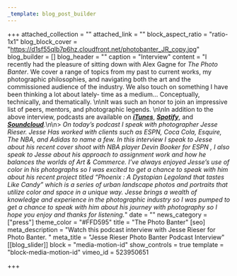 ```yaml
---
_template: blog_post_builder
---
```


+++
attached_collection = ""
attached_link = ""
block_aspect_ratio = "ratio-1x1"
blog_block_cover = "https://d1sf55qlb7p6hz.cloudfront.net/photobanter_JR_copy.jpg"
blog_builder = []
blog_header = ""
caption = "Interview"
content = "I recently had the pleasure of sitting down with Alex Gagne for _The Photo Banter_.  We cover a range of topics from my past to current works, my photographic philosophies, and navigating both the art and the commissioned audience of the industry. We also touch on something I have been thinking a lot about lately- time as a medium... Conceptually, technically, and thematically. ⁠⁠\n\nIt was such an honor to join an impressive list of peers, mentors, and photographic legends. \n\nIn addition to the above interview, podcasts are available on [**_iTunes_**](https://podcasts.apple.com/us/podcast/jesse-rieser/id1315846850?i=1000513097100), [**_Spotify_**](https://open.spotify.com/episode/653I69hF3iixGSeBWwynkn?si=-p_Uo4mDTTqFGVizqUc8-A), and [**_Soundcloud_**](https://soundcloud.com/thephotobanter/jesse-rieser).\n\n> _On today’s podcast I speak with photographer Jesse Rieser. Jesse Has worked with clients such as ESPN, Coca Cola, Esquire, The NBA, and Adidas to name a few. In this interview I speak to Jesse about his recent cover shoot with NBA player Devin Booker for ESPN , I also speak to Jesse about his approach to assignment work and how he balances the worlds of Art & Commerce. I’ve always enjoyed Jesse’s use of color in his photographs so I was excited to get a chance to speak with him about his recent project titled “Phoenix : A Dystopian Legoland that tastes Like Candy” which is a series of urban landscape photos and portraits that utilize color and space in a unique way. Jesse brings a wealth of knowledge and experience in the photographic industry so I was pumped to get a chance to speak with him about his journey with photography so I hope you enjoy and thanks for listening._"
date = ""
news_category = ["press"]
theme_color = "#FFD595"
title = "The Photo Banter"
[seo]
meta_description = "Watch this podcast interview with Jesse Rieser for Photo Banter. "
meta_title = "Jesse Rieser Photo Banter Podcast Interview"
[[blog_slider]]
block = "media-motion-id"
show_controls = true
template = "block-media-motion-id"
vimeo_id = 523950651

+++
